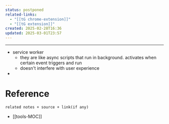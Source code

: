 ```yaml
---
status: postponed
related-links:
  - "[[tG chrome-extension]]"
  - "[[tG extension]]"
created: 2025-02-28T16:36
updated: 2025-03-01T23:57
---
```

---
- service worker
	- they are like async scripts that run in background. activates when certain event triggers and run
	- doesn't interfere with user experience
- 


# Reference
`related notes + source + link(if any)`
 
- [[tools-MOC]]